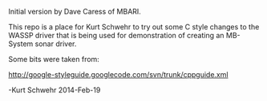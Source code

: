 Initial version by Dave Caress of MBARI.

This repo is a place for Kurt Schwehr to try out some C style changes to the WASSP driver that is being used for demonstration of creating an MB-System sonar driver.

Some bits were taken from:

http://google-styleguide.googlecode.com/svn/trunk/cppguide.xml

-Kurt Schwehr
2014-Feb-19
